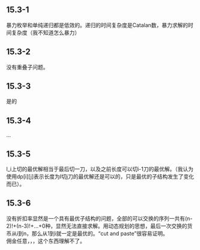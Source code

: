 ## 15.3-1
暴力枚举和单纯递归都是低效的。递归的时间复杂度是Catalan数，暴力求解的时间复杂度（我不知道怎么暴力）

## 15.3-2
没有重叠子问题。

## 15.3-3
是的

## 15.3-4
...

## 15.3-5
l_i上切的最优解相当于最后切一刀，以及之前长度可以切i-1刀的最优解。（我认为使用dp[i][j]表示长度为I切j刀的最优解还是可以的，只是最优的子结构发生了变化而已）。

## 15.3-6
没有折扣率显然是一个具有最优子结构的问题，全部的可以交换的序列一共有(n-2)!+(n-3)!+...+0种，显然无法直接求解。用动态规划的思想，最后一次交换的货币从i到n，那么从1到i就一定是最优的。“cut and paste”很容易证明。  
佣金任意，，，这个东西理解不了。